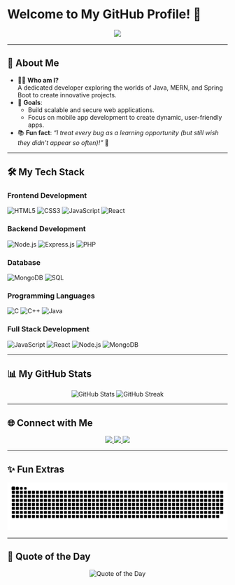 # Welcome to My GitHub Profile! 👋  

<p align="center">
  <img src="https://readme-typing-svg.herokuapp.com?font=Fira+Code&size=22&duration=2000&color=1ABC9C&center=true&width=450&lines=Welcome+to+InaamCodes+GitHub+Profile!;Coding+and+Learning+Every+Day;Join+me+on+my+development+journey!" />
</p>

---

## 🌟 About Me
- 👨‍💻 **Who am I?**  
   A dedicated developer exploring the worlds of Java, MERN, and Spring Boot to create innovative projects.  
- 🎯 **Goals**:  
   - Build scalable and secure web applications.  
   - Focus on mobile app development to create dynamic, user-friendly apps.  
- 📚 **Fun fact**: _“I treat every bug as a learning opportunity (but still wish they didn’t appear so often)!”_ 🐞

---

## 🛠️ My Tech Stack

### Frontend Development
![HTML5](https://img.shields.io/badge/HTML5-E34F26?style=for-the-badge&logo=html5&logoColor=white)
![CSS3](https://img.shields.io/badge/CSS3-1572B6?style=for-the-badge&logo=css3&logoColor=white)
![JavaScript](https://img.shields.io/badge/JavaScript-F7DF1E?style=for-the-badge&logo=javascript&logoColor=black)
![React](https://img.shields.io/badge/React-20232A?style=for-the-badge&logo=react&logoColor=61DAFB)

### Backend Development
![Node.js](https://img.shields.io/badge/Node.js-43853D?style=for-the-badge&logo=node.js&logoColor=white)
![Express.js](https://img.shields.io/badge/Express.js-000000?style=for-the-badge&logo=express&logoColor=white)
![PHP](https://img.shields.io/badge/PHP-777BB4?style=for-the-badge&logo=php&logoColor=white)

### Database
![MongoDB](https://img.shields.io/badge/MongoDB-47A248?style=for-the-badge&logo=mongodb&logoColor=white)
![SQL](https://img.shields.io/badge/SQL-4479A1?style=for-the-badge&logo=postgresql&logoColor=white)

### Programming Languages
![C](https://img.shields.io/badge/C-A8B9CC?style=for-the-badge&logo=c&logoColor=white)
![C++](https://img.shields.io/badge/C++-00599C?style=for-the-badge&logo=cplusplus&logoColor=white)
![Java](https://img.shields.io/badge/Java-ED8B00?style=for-the-badge&logo=java&logoColor=white)

### Full Stack Development
![JavaScript](https://img.shields.io/badge/JavaScript-F7DF1E?style=for-the-badge&logo=javascript&logoColor=black)
![React](https://img.shields.io/badge/React-20232A?style=for-the-badge&logo=react&logoColor=61DAFB)
![Node.js](https://img.shields.io/badge/Node.js-43853D?style=for-the-badge&logo=node.js&logoColor=white)
![MongoDB](https://img.shields.io/badge/MongoDB-47A248?style=for-the-badge&logo=mongodb&logoColor=white)

---

## 📊 My GitHub Stats

<p align="center">
  <img src="https://github-readme-stats.vercel.app/api?username=InaamCodes&show_icons=true&theme=radical" height="150" alt="GitHub Stats">
  <img src="https://github-readme-streak-stats.herokuapp.com/?user=InaamCodes&theme=radical" height="150" alt="GitHub Streak">
</p>

---

## 🌐 Connect with Me

<p align="center">
  <a href="https://www.linkedin.com/in/inaam-ahmed-563676282" target="_blank">
    <img src="https://img.shields.io/badge/LinkedIn-0077B5?style=for-the-badge&logo=linkedin&logoColor=white">
  </a>
  <a href="mailto:inaammta@gmail.com">
    <img src="https://img.shields.io/badge/Email-D14836?style=for-the-badge&logo=gmail&logoColor=white">
  </a>
  <a href="https://www.instagram.com/itz._.inxxm/" target="_blank">
    <img src="https://img.shields.io/badge/Instagram-E4405F?style=for-the-badge&logo=instagram&logoColor=white">
  </a>
</p>

---

## ✨ Fun Extras

<p align="center">
  <img src="https://github.com/Platane/snk/raw/output/github-contribution-grid-snake.svg" alt="Contribution Snake Animation" />
</p>

---

## 💬 Quote of the Day

<p align="center">
  <img src="https://quotes-github-readme.vercel.app/api?type=horizontal&theme=radical" alt="Quote of the Day">
</p>
